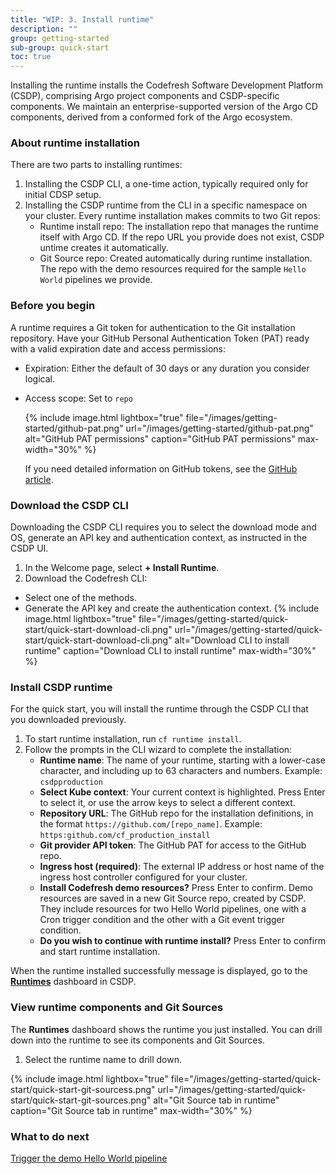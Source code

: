 ```yaml
---
title: "WIP: 3. Install runtime"
description: ""
group: getting-started
sub-group: quick-start
toc: true
---
```



Installing the runtime installs the Codefresh Software Development Platform (CSDP), comprising Argo project components and CSDP-specific components. We maintain an enterprise-supported version of the Argo CD components, derived from a conformed fork of the Argo ecosystem.

### About runtime installation
There are two parts to installing runtimes:  
1. Installing the CSDP CLI, a one-time action, typically required only for initial CDSP setup.  
2. Installing the CSDP runtime from the CLI in a specific namespace on your cluster. 
  Every runtime installation makes commits to two Git repos: 
   * Runtime install repo: The installation repo that manages the runtime itself with Argo CD. If the repo URL you provide does not exist, CSDP untime creates it automatically.   
   * Git Source repo: Created automatically during runtime installation. The repo with the demo resources required for the sample `Hello World` pipelines we provide. 

### Before you begin
A runtime requires a Git token for authentication to the Git installation repository.
Have your GitHub Personal Authentication Token (PAT) ready with a valid expiration date and access permissions:
* Expiration: Either the default of 30 days or any duration you consider logical.
* Access scope: Set to `repo`

  {% include 
   image.html 
   lightbox="true" 
   file="/images/getting-started/github-pat.png" 
   url="/images/getting-started/github-pat.png" 
   alt="GitHub PAT permissions" 
   caption="GitHub PAT permissions"
   max-width="30%" 
   %}  

  If you need detailed information on GitHub tokens, see the [GitHub article](https://docs.github.com/en/authentication/keeping-your-account-and-data-secure/creating-a-personal-access-token).

### Download the CSDP CLI
Downloading the CSDP CLI requires you to select the download mode and OS, generate an API key and authentication context, as instructed in the CSDP UI.
1. In the Welcome page, select **+ Install Runtime**.
1. Download the Codefresh CLI:
  * Select one of the methods. 
  * Generate the API key and create the authentication context. 
    {% include 
   image.html 
   lightbox="true" 
   file="/images/getting-started/quick-start/quick-start-download-cli.png" 
   url="/images/getting-started/quick-start/quick-start-download-cli.png" 
   alt="Download CLI to install runtime" 
   caption="Download CLI to install runtime"
   max-width="30%" 
   %} 
### Install CSDP runtime
For the quick start, you will install the runtime through the CSDP CLI that you downloaded previously. 

1. To start runtime installation, run `cf runtime install`.
1. Follow the prompts in the CLI wizard to complete the installation:
   * **Runtime name**: The name of your runtime, starting with a lower-case character, and including up to 63 characters and numbers. Example: `csdpproduction`
	* **Select Kube context**: Your current context is highlighted. Press Enter to select it, or use the arrow keys to select a different context. 
	* **Repository URL**: The GitHub repo for the installation definitions, in the format `https://github.com/[repo_name]`. Example: `https:github.com/cf_production_install`
	* **Git provider API token**: The GitHub PAT for access to the GitHub repo.
	* **Ingress host (required)**: The external IP address or host name of the ingress host controller configured for your cluster.
	* **Install Codefresh demo resources?** Press Enter to confirm. Demo resources are saved in a new Git Source repo, created by CSDP. They include resources for two Hello World pipelines, one with a Cron trigger condition and the other with a Git event trigger condition.
	* **Do you wish to continue with runtime install?** Press Enter to confirm and start runtime installation.

When the runtime installed successfully message is displayed, go to the [**Runtimes**]((https://g.codefresh.io/2.0/account-settings/runtimes){:target="\_blank"}) dashboard in CSDP.  

### View runtime components and Git Sources
The **Runtimes** dashboard shows the runtime you just installed. You can drill down into the runtime to see its components and Git Sources. 
1. Select the runtime name to drill down.

  


  {% include 
   image.html 
   lightbox="true" 
   file="/images/getting-started/quick-start/quick-start-git-sourcess.png" 
   url="/images/getting-started/quick-start/quick-start-git-sources.png"
   alt="Git Source tab in runtime" 
   caption="Git Source tab in runtime"
   max-width="30%" 
   %} 


### What to do next
[Trigger the demo Hello World pipeline]({{site.baseurl}}/docs/getting-started/quick-start-hello-world)